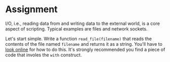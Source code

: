 # Assignment

I/O, i.e., reading data from and writing data to the external world,
is a core aspect of scripting. Typical examples are files and network sockets.

Let's start simple. Write a function `read_file(filename)` that
reads the contents of the file named `filename` and returns it as a string.
You'll have to [look online](http://lmgtfy.com/?q=python+read+file+to+string) for
how to do this. It's strongly recommended you find a piece of code that
involes the `with` construct.